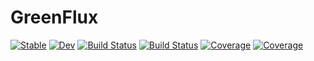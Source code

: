 # GreenFlux

[![Stable](https://img.shields.io/badge/docs-stable-blue.svg)](https://EddieCueto.github.io/GreenFlux.jl/stable)
[![Dev](https://img.shields.io/badge/docs-dev-blue.svg)](https://EddieCueto.github.io/GreenFlux.jl/dev)
[![Build Status](https://github.com/EddieCueto/GreenFlux.jl/workflows/CI/badge.svg)](https://github.com/EddieCueto/GreenFlux.jl/actions)
[![Build Status](https://travis-ci.com/EddieCueto/GreenFlux.jl.svg?branch=master)](https://travis-ci.com/EddieCueto/GreenFlux.jl)
[![Coverage](https://codecov.io/gh/EddieCueto/GreenFlux.jl/branch/master/graph/badge.svg)](https://codecov.io/gh/EddieCueto/GreenFlux.jl)
[![Coverage](https://coveralls.io/repos/github/EddieCueto/GreenFlux.jl/badge.svg?branch=master)](https://coveralls.io/github/EddieCueto/GreenFlux.jl?branch=master)
